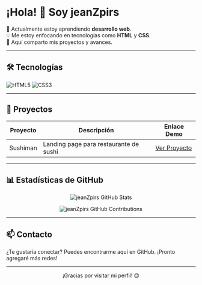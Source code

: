 # ¡Hola! 👋 Soy jeanZpirs

🌱 Actualmente estoy aprendiendo **desarrollo web**.<br>
💡 Me estoy enfocando en tecnologías como **HTML** y **CSS**.<br>
🚀 Aquí comparto mis proyectos y avances.

---

## 🛠️ Tecnologías

![HTML5](https://img.shields.io/badge/HTML5-E34F26?logo=html5&logoColor=fff&style=for-the-badge)
![CSS3](https://img.shields.io/badge/CSS3-1572B6?logo=css3&logoColor=fff&style=for-the-badge)

---

## 📂 Proyectos

| Proyecto    | Descripción                 | Enlace Demo                                       |
|-------------|----------------------------|---------------------------------------------------|
| Sushiman    | Landing page para restaurante de sushi | [Ver Proyecto](https://sushi-man-pier.netlify.app/) |

<!-- Agrega más proyectos aquí siguiendo el formato de la tabla -->

---

## 📊 Estadísticas de GitHub

<div align="center">

![jeanZpirs GitHub Stats](https://github-readme-stats.vercel.app/api?username=jeanZpirs&show_icons=true&theme=tokyonight&count_private=true)
  
![jeanZpirs GitHub Contributions](https://streak-stats.demolab.com?user=jeanZpirs&theme=tokyonight&hide_border=true)

</div>

---

## 📫 Contacto

¿Te gustaría conectar? Puedes encontrarme aquí en GitHub. ¡Pronto agregaré más redes!

---

<div align="center">
  ¡Gracias por visitar mi perfil! 😊
</div>
